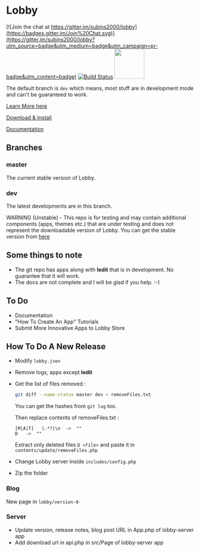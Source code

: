 Lobby
=====

[![Join the chat at https://gitter.im/subins2000/lobby](https://badges.gitter.im/Join%20Chat.svg)](https://gitter.im/subins2000/lobby?utm_source=badge&utm_medium=badge&utm_campaign=pr-badge&utm_content=badge)
[![Build Status](https://travis-ci.org/LobbyOS/lobby.svg?branch=dev)](https://travis-ci.org/LobbyOS/lobby)
[<img src="https://upload.wikimedia.org/wikipedia/commons/0/06/Facebook.svg" width="80">](https://www.facebook.com/groups/LobbyOS)

The default branch is `dev` which means, most stuff are in development mode and can't be guaranteed to work.

[Learn More here](https://lobby.subinsb.com)

[Download & Install](https://lobby.subinsb.com/download)

[Documentation](https://lobby.subinsb.com/docs)

## Branches

### master

The current stable version of Lobby.

### dev

The latest developments are in this branch.

WARNING (Unstable) - This repo is for testing and may contain additional components (apps, themes etc.) that are under testing and does not represent the downloadable version of Lobby. You can get the stable version from [here](http://lobby.subinsb.com/download)

## Some things to note

* The git repo has apps along with **ledit** that is in development. No guarantee that it will work.
* The docs are not complete and I will be glad if you help. :-)

## To Do

* Documentation
* "How To Create An App" Tutorials
* Submit More Innovative Apps to Lobby Store

## How To Do A New Release

* Modify `lobby.json`
* Remove logs, apps except **ledit**
* Get the list of files removed :
  ```bash
  git diff --name-status master dev > removeFiles.txt
  ```
  You can get the hashes from `git log` too.
  
  Then replace contents of removeFiles.txt :
  
  ```regex
  [M|A|T]	(.*?)\n  ->  ""
  D	  ->  ""
  ```
  
  Extract only deleted files `D <file>` and paste it in `contents/update/removeFiles.php`
* Change Lobby server inside `includes/config.php`
* Zip the folder

### Blog

New page in `lobby/version-0-`

### Server

* Update version, release notes, blog post URL in App.php of lobby-server app
* Add download url in api.php in src/Page of lobby-server app
